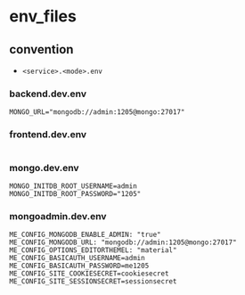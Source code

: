 # env_files

## convention

- `<service>.<mode>.env`

### backend.dev.env

```env
MONGO_URL="mongodb://admin:1205@mongo:27017"
```

### frontend.dev.env

```env

```

### mongo.dev.env

```env
MONGO_INITDB_ROOT_USERNAME=admin
MONGO_INITDB_ROOT_PASSWORD="1205"
```

### mongoadmin.dev.env

```env
ME_CONFIG_MONGODB_ENABLE_ADMIN: "true"
ME_CONFIG_MONGODB_URL: "mongodb://admin:1205@mongo:27017"
ME_CONFIG_OPTIONS_EDITORTHEMEL: "material"
ME_CONFIG_BASICAUTH_USERNAME=admin
ME_CONFIG_BASICAUTH_PASSWORD=me1205
ME_CONFIG_SITE_COOKIESECRET=cookiesecret
ME_CONFIG_SITE_SESSIONSECRET=sessionsecret
```
